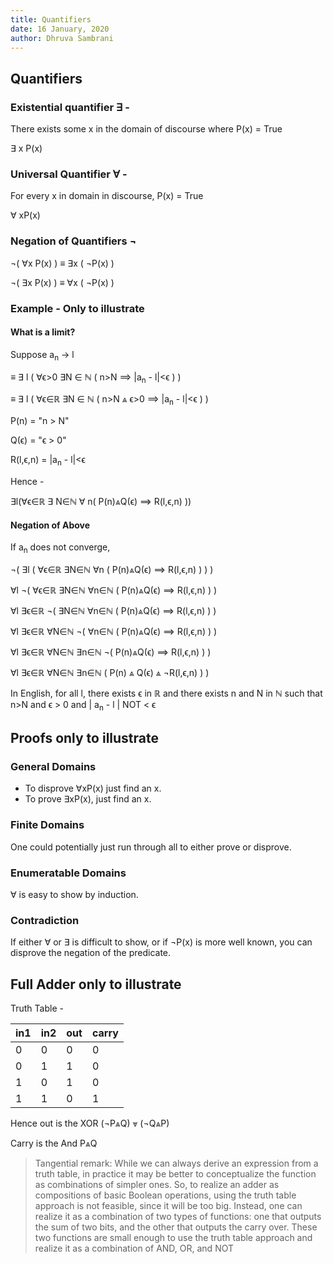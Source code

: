 ```yaml
---
title: Quantifiers
date: 16 January, 2020
author: Dhruva Sambrani
---
```


## Quantifiers ##

### Existential quantifier ∃ - ###

There exists some x in the domain of discourse where P(x) = True

∃ x P(x)

### Universal Quantifier ∀ - ###

For every x in domain in discourse, P(x) = True

∀ xP(x)

### Negation of Quantifiers ¬ ###

¬( ∀x P(x) ) ≡ ∃x ( ¬P(x) )

¬( ∃x P(x) ) ≡ ∀x ( ¬P(x) )

### Example - **Only to illustrate** ###

#### What is a limit? ####

Suppose a<sub>n</sub> → l

≡ ∃ l ( ∀ϵ>0 ∃N ∈ ℕ ( n>N ⟹ |a<sub>n</sub> - l|<ϵ ) )

≡ ∃ l ( ∀ϵ∈ℝ ∃N ∈ ℕ ( n>N ⩓ ϵ>0 ⟹ |a<sub>n</sub> - l|<ϵ ) )

P(n) = "n > N"

Q(ϵ) = "ϵ > 0"

R(l,ϵ,n) = |a<sub>n</sub> - l|<ϵ

Hence -

∃l(∀ϵ∈ℝ ∃ N∈ℕ ∀ n( P(n)⩓Q(ϵ) ⟹ R(l,ϵ,n) ))

#### Negation of Above ####

If a<sub>n</sub> does not converge,

¬( ∃l ( ∀ϵ∈ℝ ∃N∈ℕ ∀n ( P(n)⩓Q(ϵ) ⟹ R(l,ϵ,n) ) ) )

∀l ¬( ∀ϵ∈ℝ ∃N∈ℕ ∀n∈ℕ ( P(n)⩓Q(ϵ) ⟹ R(l,ϵ,n) ) )

∀l ∃ϵ∈ℝ ¬( ∃N∈ℕ ∀n∈ℕ ( P(n)⩓Q(ϵ) ⟹ R(l,ϵ,n) ) )

∀l ∃ϵ∈ℝ ∀N∈ℕ ¬( ∀n∈ℕ ( P(n)⩓Q(ϵ) ⟹ R(l,ϵ,n) ) )

∀l ∃ϵ∈ℝ ∀N∈ℕ ∃n∈ℕ ¬( P(n)⩓Q(ϵ) ⟹ R(l,ϵ,n) ) )

∀l ∃ϵ∈ℝ ∀N∈ℕ ∃n∈ℕ ( P(n) ⩓ Q(ϵ) ⩓ ¬R(l,ϵ,n) ) )

In English, for all l, there exists ϵ in ℝ and there exists n and N in ℕ such that n>N and ϵ > 0 and | a<sub>n</sub> - l | NOT < ϵ

## Proofs **only to illustrate** ##

### General Domains ###

-   To disprove ∀xP(x) just find an x.
-   To prove ∃xP(x), just find an x.

### Finite Domains ###

One could potentially just run through all to either prove or disprove.

### Enumeratable Domains ###

∀ is easy to show by induction.

### Contradiction ###

If either ∀ or ∃ is difficult to show, or if ¬P(x) is more well known, you can disprove the negation of the predicate.

## Full Adder **only to illustrate** ##

Truth Table -

|in1|in2|out|carry|
|-|-|-|-|
|0|0|0|0|
|0|1|1|0|
|1|0|1|0|
|1|1|0|1|

Hence out is the XOR (¬P⩓Q) ⩔ (¬Q⩓P)

Carry is the And P⩓Q

> Tangential remark: While we can always derive an expression from a truth table, in practice it may be better to conceptualize the function as combinations of simpler ones. So, to realize an adder as compositions of basic Boolean operations, using the truth table approach is not feasible, since it will be too big. Instead, one can realize it as a combination of two types of functions: one that outputs the sum of two bits, and the other that outputs the carry over. These two functions are small enough to use the truth table approach and realize it as a combination of AND, OR, and NOT
